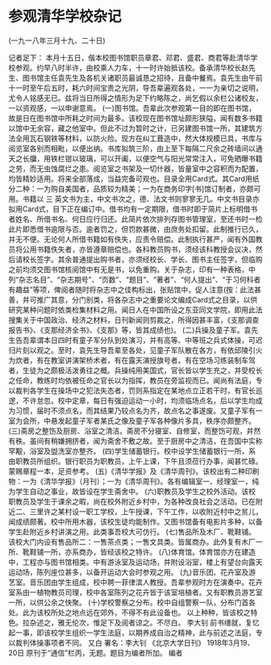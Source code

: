 # 参观清华学校杂记

(一九一八年三月十九、二十日)

记者足下：
本月十五日，偕本校图书馆职员章君、邓君、盛君、商君等赴清华学校参观。约早八时半许，由校乘人力车，十一时许始抵该校。备承清华校长赵先生、图书馆主任袁先生及各机关诸职员最诚恳之招待，且备中餐焉。袁先生由午前十一时至午后五时，耗六时间宝贵之光阴，导吾辈遍观各处，一一为亲切之说明，尤令人铭感无已。兹将当日所得之情形为足下约略陈之，尚乞假以余栏公诸校友，一以资观感，一以申谢意焉。
(一)图书馆。吾辈此次参观第一目的即在图书馆，故是日在图书馆中所耗之时间为最多。该校现在图书馆址颇形狭隘，闻有数多书籍以馆中无余容，藏之他室中。但此不过为暂时之计，已另建图书馆一所，其建筑方法全用瓦石钢铁等材料，以防火险。现方在纠工葺造中，然大体规模已具，书库与阅览室各别而相毗，以便出纳。书库拟筑三阶，由上至下每隔二尺余之砖墙间以通天之长牖，用铁栏钳以玻璃，可以开阖，以便空气与阳光常常注入，可免晒曝书籍之劳，而无虫蚀腐烂之患。阅览室之书架及一切什器，皆量室中之容积而为配置，均皆精妙适用。将来全部落成，当益完备可观也。目录全用Card式。其Card用纸分二种：一为购自美国者，品质较为精美；一为在商务印字[书]馆订制者，亦颇可用。书籍以
三
英文书为主，中文书次之，德、法文书则寥寥无几。中文书目录亦拟用Card式，目下正在编订中。借书均有一定期限，借书时即于简片上标明借书者姓名、所借书名、何日应行归还。此简片依次排列存图书管理室，至还书时一检此片即悉借书逾限与否。逾者罚之，但罚款甚微，由庶务处扣留。此制推行已久，并无不便。无论何人所借书籍如有佚失，应责令赔偿。此制执行甚严，闻有外国教员将公用书籍佚失者，亦皆遵章赔偿也。各科教员购书，须经该科教授会议决，然后请校长签字。其余普通提出购书者，亦须经校长、学长、图书主任签字，但临购之前均须交图书馆核阅馆中有无是书，以免重购。关于杂志，印有一种表格，中列“杂志名目”、“杂志期号”、“页数”、“题目”、“著者”、“何人提出”、“于习何科者有趣益”等项，俾阅者随时将杂志中之佳构标出，张贴馆中，促人注意(按：此法甚善，并可推广其意，分门别类，将各杂志中之重要论文编成Card式之目录，以供研究某种问题时依类检集材料之用。闻日人在中国所设之东亚同文学院，即用此法搜集关于中国政治、经济之材料，日刊新闻则剪裁之，所得因甚丰富，《支那调查报告书》、《支那经济全书》、《支那》等，皆其成绩也)。
(二)兵操及童子军。袁先生告吾辈谓本日四时有童子军分队到处演习，并有高等、中等班之兵式体操，可迟归片刻以观之。至时，袁先生导吾辈至各处，见童子军队散在各方，有依邱陵引火为炊者，有在教室讲演架桥术者，有在露天演授旗号者。有在空场习练装制车驾者，生徒为之颇极活泼勇往之概。兵操纯用美国式，官长皆以学生充之，并受校长之任命，教练时均依被任命之官长以为指挥，教员在旁监视而已。闻尚有法庭，专以裁判各学生在操场中之犯法失态者，罚则系指定在某地点立正若干时，有官长巡逻，不许怠忽。校中定章，每日有强迫运动一小时，均须临场点名，后以学生均成为习惯，届时不须点名，而其结果乃较点名为齐，故点名之事遂废。又童子军有一室为会所，中悬发起童子军者某氏之像及童子军各种像片多具，秩序亦颇整齐。
(三)斋房之整饬及厨房、浴室之清洁。斋房不分寝室、自修室，而整饬可观，井然有秩。虽间有稍嫌拥挤者，闻为斋舍不敷之故。至于厨房中之清洁，在吾国中实称罕觏，浴室及盥洗室亦整齐。
(四)学生储蓄银行。校中设学生储蓄银行一所，系由职教员所组织。银行职员为职教员，上午上课，下午且须莅行办事，闻甚忙碌。蒙赐章程一本，足资参考。
(五)《清华学报》及《清华周刊》。该校出有二种印刷物：一为《清华学报》（月刊）；一为《清华周刊》。各有编辑室一、经理室一，纯为学生自动之事业，故皆设在学生斋舍中。
(六)职教员及学生之校外活动。该校职教员及学生于课余之暇，尚在校外附近乡村中，为各种改良社会之活动。已在附近二、三里许之某村设一职工学校，上午授课，下午工作，以收附近村中之贫儿，闻成绩颇著。校中所用木器，该校生徒均能制作。又图书馆备有电影片多种，以备学生赴附近乡村讲演之用。此类事吾校大可仿行。
(七)售品所及木厂、靴鞋铺。该校大门内设有售品所二：一售茶点类；一售文具类。皆属商办。此外复有木厂一所、靴鞋铺一所，亦系商办，皆经该校之特许。
(八)体育馆。体育馆亦方在建造中，工程亦与图书馆相类。中有游泳室及运动场，并附设浴室，楼上有望台向露天运动场，陈列座位甚多，以备开运动大会时参观之用。
(九)音乐团、花卉室及游艺室。音乐团由学生组成，校中聘一菲律滨人教授。吾辈参观时方在演奏中。花卉室系由一植物教员司理，校中各室陈列之花卉皆于该室培植者。又有职教员游艺室
一所，以供公余之快聚。
(十)学校警察之分布。校中自组警察一队，分布门首各处。此为该校所处之地点远在郊外，不得不有此设备也。
以上种种，皆该校之特色。拉杂述之，雅无伦次，惟足下及阅者谅之。不尽白。
李大钊
前书缮就，复忆起一事，即该校学生组织一学生法庭，以期养成自治之精神，此与前述之法庭，专以裁判体操事项者不同。
又白
署名：李大钊
《北京大学日刊》
1918年3月19、20日
原刊于“通信”栏丙，无题。题目为编者所加。
编者

